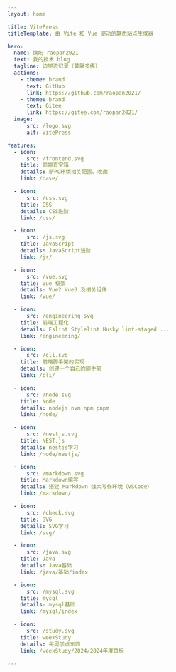 ```yaml
---
layout: home

title: VitePress
titleTemplate: 由 Vite 和 Vue 驱动的静态站点生成器

hero:
  name: 饶盼 raopan2021 
  text: 我的技术 blog
  tagline: 边学边记录（菜就多练） 
  actions:
    - theme: brand
      text: GitHub
      link: https://github.com/raopan2021/
    - theme: brand
      text: Gitee
      link: https://gitee.com/raopan2021/
  image:
      src: /logo.svg
      alt: VitePress

features:
  - icon: 
      src: /frontend.svg
    title: 前端百宝箱
    details: 新PC环境相关配置、收藏
    link: /base/

  - icon: 
      src: /css.svg
    title: CSS
    details: CSS进阶
    link: /css/

  - icon:
      src: /js.svg
    title: JavaScript
    details: JavaScript进阶
    link: /js/

  - icon:
      src: /vue.svg
    title: Vue 框架
    details: Vue2 Vue3 及相关组件
    link: /vue/

  - icon:
      src: /engineering.svg
    title: 前端工程化
    details: Eslint Stylelint Husky lint-staged ...
    link: /engineering/

  - icon:
      src: /cli.svg
    title: 前端脚手架的实现
    details: 创建一个自己的脚手架
    link: /cli/

  - icon:
      src: /node.svg
    title: Node
    details: nodejs nvm npm pnpm
    link: /node/

  - icon:
      src: /nestjs.svg
    title: NEST.js
    details: nestjs学习
    link: /node/nestjs/

  - icon:
      src: /markdown.svg
    title: Markdown编写
    details: 搭建 Markdown 强大写作环境（VSCode）
    link: /markdown/

  - icon: 
      src: /check.svg
    title: SVG
    details: SVG学习
    link: /svg/

  - icon:
      src: /java.svg
    title: Java
    details: Java基础
    link: /java/基础/index

  - icon:
      src: /mysql.svg
    title: mysql
    details: mysql基础
    link: /mysql/index

  - icon:
      src: /study.svg
    title: weekStudy
    details: 每周学点东西
    link: /weekStudy/2024/2024年度目标

---
```


<!-- iconfont https://www.iconfont.cn/?spm=a313x.search_index.i3.d4d0a486a.586b3a81T19Bxt -->